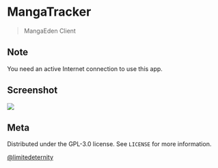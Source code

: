 # MangaTracker

> MangaEden Client

## Note

You need an active Internet connection to use this app.

## Screenshot

![](https://user-images.githubusercontent.com/24318966/57986272-7d1b0680-7a7b-11e9-8c3a-904fb81e8720.png)

## Meta

Distributed under the GPL-3.0 license. See ``LICENSE`` for more information.

[@limitedeternity](https://github.com/limitedeternity)
